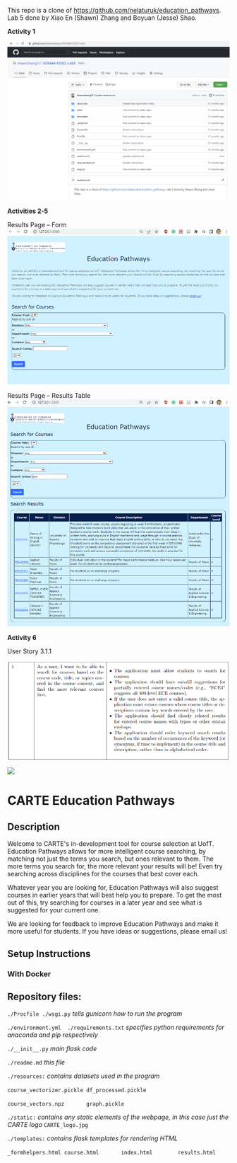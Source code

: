 This repo is a clone of 
https://github.com/nelaturuk/education_pathways. 
Lab 5 done by Xiao En (Shawn) Zhang and Boyuan (Jesse) Shao.

**Activity 1**

![](images/activity1.png)

**Activities 2-5**

Results Page – Form
![](images/activity2-5_home.png)

Results Page – Results Table
![](images/activity2-5_results.png)

**Activity 6**

User Story 3.1.1

![](images/userstory311.png)

![](images/userstory311-frontent.png)

# CARTE Education Pathways

## Description
Welcome to CARTE's in-development tool for course selection at UofT. Education Pathways allows for more intelligent course searching, by matching not just the terms you search, but ones relevant to them. The more terms you search for, the more relevant your results will be! Even try searching across disciplines for the courses that best cover each.

Whatever year you are looking for, Education Pathways will also suggest courses in earlier years that will best help you to prepare. To get the most out of this, try searching for courses in a later year and see what is suggested for your current one.

We are looking for feedback to improve Education Pathways and make it more useful for students. If you have ideas or suggestions, please email us!

## Setup Instructions

### With Docker



## Repository files:

`./Procfile ./wsgi.py` *tells gunicorn how to run the program*

`./environment.yml  ./requirements.txt` *specifies python requirements for anaconda and pip respectively*

`./__init__.py` *main flask code*

`./readme.md` *this file*

`./resources:` *contains datasets used in the program*

`course_vectorizer.pickle df_processed.pickle`

`course_vectors.npz       graph.pickle`

`./static:` *contains any static elements of the webpage, in this case just the CARTE logo*
`CARTE_logo.jpg`

`./templates:` *contains flask templates for rendering HTML*

`_formhelpers.html course.html       index.html        results.html`
